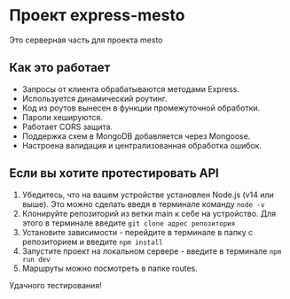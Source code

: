 # Проект express-mesto

Это серверная часть для проекта mesto

## Как это работает

* Запросы от клиента обрабатываются методами Express.
* Используется динамический роутинг.
* Код из роутов вынесен в функции промежуточной обработки.
* Пароли хешируются.
* Работает CORS защита.
* Поддержка схем в MongoDB добавляется через Mongoose.
* Настроена валидация и централизованная обработка ошибок.


## Если вы хотите протестировать API

1. Убедитесь, что на вашем устройстве установлен Node.js (v14 или выше). Это можно сделать введя в терминале команду ```node -v```
2. Клонируйте репозиторий из ветки main к себе на устройство. Для этого в терминале введите ```git clone адрес репозитория```
3. Установите зависимости - перейдите в терминале в папку с репозиторием и введите ```npm install```
4. Запустите проект на локальном сервере - введите в терминале ```npm run dev```
5. Маршруты можно посмотреть в папке routes.

Удачного тестирования!
